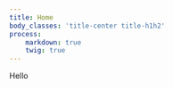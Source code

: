 ```yaml
---
title: Home
body_classes: 'title-center title-h1h2'
process:
    markdown: true
    twig: true
---
```


Hello
